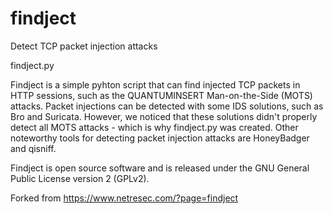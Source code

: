 # findject
Detect TCP packet injection attacks

findject.py

Findject is a simple pyhton script that can find injected TCP packets in HTTP sessions, such as the QUANTUMINSERT Man-on-the-Side (MOTS) attacks. Packet injections can be detected with some IDS solutions, such as Bro and Suricata. However, we noticed that these solutions didn't properly detect all MOTS attacks - which is why findject.py was created. Other noteworthy tools for detecting packet injection attacks are HoneyBadger and qisniff.

Findject is open source software and is released under the GNU General Public License version 2 (GPLv2).

Forked from https://www.netresec.com/?page=findject
